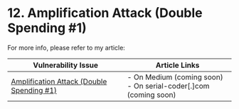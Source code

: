 # 12. Amplification Attack (Double Spending #1)

For more info, please refer to my article:

| Vulnerability Issue | Article Links |
| --- | --- |
| [Amplification Attack (Double Spending #1)]() | - On Medium (coming soon)<br /> - On serial-coder[.]com (coming soon) |